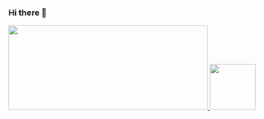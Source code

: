 ### Hi there 👋

<div>
    <a href="https://github.com/zackstabz">
    <img height="170cm" src="https://github-readme-stats.vercel.app/api?username=zackstabz&show_icons=true&rank_=true&theme=tokyonight"width="400"/>
    <img height="92cm" src="https://github-readme-stats.vercel.app/api/top-langs/?username=zackstabz&layout=compact"/>
</div>


